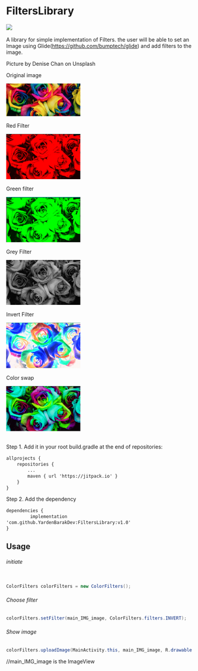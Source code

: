 # FiltersLibrary
[![](https://jitpack.io/v/YardenBarakDev/FiltersLibrary.svg)](https://jitpack.io/#YardenBarakDev/FiltersLibrary)


A library for simple implementation of Filters. the user will be able to set an Image using Glide(https://github.com/bumptech/glide) and add filters to the image.

Picture by Denise Chan on Unsplash

Original image


<img src= "Images/Original.png" width=200 wide =200>

Red Filter


<img src= "Images/Red.png" width=200 wide =200>


Green filter


<img src= "Images/Green.png" width=200 wide =200>


Grey Filter


<img src= "Images/Grey.png" width=200 wide =200>



Invert Filter


<img src= "Images/Invert.png" width=200 wide =200>



Color swap


<img src= "Images/Color swap.png" width=200 wide =200>

##
Step 1. Add it in your root build.gradle at the end of repositories:

	allprojects {
		repositories {
			...
			maven { url 'https://jitpack.io' }
		}
	}
 
  
Step 2. Add the dependency

	dependencies {
	         implementation 'com.github.YardenBarakDev:FiltersLibrary:v1.0'
	}
  
  
  ## Usage
  

  ###### initiate 
  
  ```java
  
ColorFilters colorFilters = new ColorFilters(); 
```

###### Choose filter

  ```java
colorFilters.setFilter(main_IMG_image, ColorFilters.filters.INVERT);
```

###### Show image

```java
colorFilters.uploadImage(MainActivity.this, main_IMG_image, R.drawable.image);
```
  //main_IMG_image is the ImageView 
